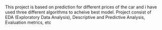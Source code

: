 This project is based on prediction for different prices of the car and i have used three different algorithms to acheive best model.
Project consist of EDA (Exploratory Data Analysis), Descriptive and Predictive Analysis, Evaluation metrics, etc
